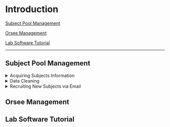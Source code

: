 # Introduction

[Subject Pool Management](#subject-pool-management)

[Orsee Management](#orsee-management)

[Lab Software Tutorial](#lab-software-tutorial)

--- 

## Subject Pool Management

<details><summary>Acquiring Subjects Information</summary>
<p>


First of all, go to "My UCSC". On the top, change “student homepage” to “faculty homepage”. See below:

<p align="center">
    <img height="300px" src="pictures/myucsc1.png" width="450" height="350">
</p>

Then click on “Faculty Center”:

<p align="center">
    <img height="300px" src="pictures/myucsc2.png" width="450" height="200">
</p>

Then From “My schedule”, find out the class number. Go to “search all class rosters”, enter that class number (be careful with the terms, search the right terms you are looking for, otherwise there is not result). You’ll see the list of all students in that class. On the same page, you will find a option to download students' information as an excel sheet, click that to download it. See below:

<p align="center">
    <img height="300px" src="pictures/myucsc3.png" width="450" height="300">
</p>

Now you have downloaded the data you need. Go to next section "Data Cleaning" to find the *R* code to clean the data.

</p>
</details>

<details><summary>Data Cleaning</summary>
<p>

First of all, you need to re-save all the downloaded data to *.csv* file.

<p>

```R

# first
dta_1 <- read.csv(file = 'D:/zwang/Research/Leeps Lab/2023-winter-recruiting/data/all_data/121.csv')
dta_2 <- read.csv(file = 'D:/zwang/Research/Leeps Lab/2023-winter-recruiting/data/all_data/122.csv')

```

</p>



</p>
</details>

<details><summary>Recruiting New Subjects via Email</summary>
<p>

</p>
</details>

## Orsee Management

## Lab Software Tutorial
